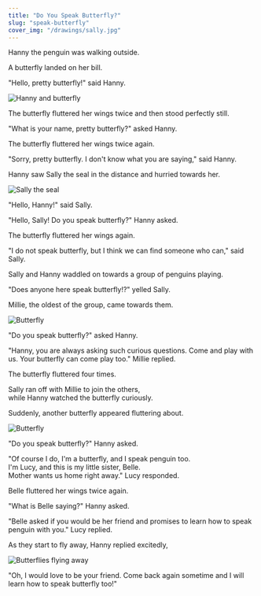 ```yaml
---
title: "Do You Speak Butterfly?"
slug: "speak-butterfly"
cover_img: "/drawings/sally.jpg"
---
```


Hanny the penguin was walking outside.

A butterfly landed on her bill.

"Hello, pretty butterfly!" said Hanny.

![Hanny and butterfly](/drawings/hanny_butterfly.jpg)

The butterfly fluttered her wings twice and then stood perfectly still.

"What is your name, pretty butterfly?" asked Hanny.

The butterfly fluttered her wings twice again.

"Sorry, pretty butterfly. I don't know what you are saying," said Hanny.

Hanny saw Sally the seal in the distance and hurried towards her.

![Sally the seal](/drawings/sally.jpg)

"Hello, Hanny!" said Sally.

"Hello, Sally! Do you speak butterfly?" Hanny asked.

The butterfly fluttered her wings again.

"I do not speak butterfly, but I think we can find someone who can," said Sally.

Sally and Hanny waddled on towards a group of penguins playing.

"Does anyone here speak butterfly!?" yelled Sally.

Millie, the oldest of the group, came towards them.

![Butterfly](/drawings/hanny_millie_sally.jpg)

"Do you speak butterfly?" asked Hanny.

"Hanny, you are always asking such curious questions. Come and play with us.
Your butterfly can come play too." Millie replied.

The butterfly fluttered four times.

Sally ran off with Millie to join the others,  
while Hanny watched the butterfly curiously.

Suddenly, another butterfly appeared fluttering about.

![Butterfly](/drawings/butterfly.jpg)

"Do you speak butterfly?" Hanny asked.

"Of course I do, I'm a butterfly, and I speak penguin too.  
I'm Lucy, and this is my little sister, Belle.  
Mother wants us home right away." Lucy responded.

Belle fluttered her wings twice again.

"What is Belle saying?" Hanny asked.

"Belle asked if you would be her friend and promises to learn how to speak penguin with you." Lucy replied.

As they start to fly away, Hanny replied excitedly,

![Butterflies flying away](/drawings/butterflies_leaving.jpg)

"Oh, I would love to be your friend. Come back again sometime and I will learn how to speak butterfly too!"
